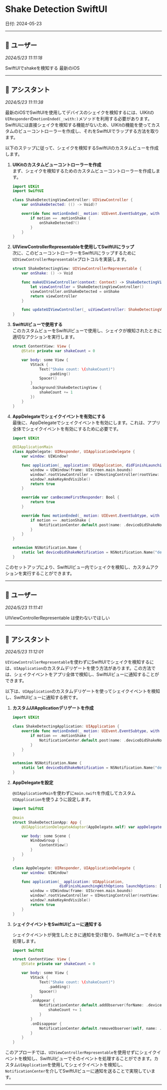 # Shake Detection SwiftUI

日付: 2024-05-23

---

## 👤 ユーザー
*2024/5/23 11:11:18*

SwiftUIでshakeを検知する 最新のiOS

---

## 🤖 アシスタント
*2024/5/23 11:11:38*

最新のiOSでSwiftUIを使用してデバイスのシェイクを検知するには、UIKitの`UIResponder`の`motionEnded(_:with:)`メソッドを利用する必要があります。SwiftUIには直接シェイクを検知する機能がないため、UIKitの機能を使ってカスタムのビューコントローラーを作成し、それをSwiftUIでラップする方法を取ります。

以下のステップに従って、シェイクを検知するSwiftUIのカスタムビューを作成します。

1. **UIKitのカスタムビューコントローラーを作成**  
   まず、シェイクを検知するためのカスタムビューコントローラーを作成します。

   ```swift
   import UIKit
   import SwiftUI

   class ShakeDetectingViewController: UIViewController {
       var onShakeDetected: (() -> Void)?

       override func motionEnded(_ motion: UIEvent.EventSubtype, with event: UIEvent?) {
           if motion == .motionShake {
               onShakeDetected?()
           }
       }
   }
   ```

2. **UIViewControllerRepresentableを使用してSwiftUIにラップ**  
   次に、このビューコントローラーをSwiftUIにラップするために`UIViewControllerRepresentable`プロトコルを実装します。

   ```swift
   struct ShakeDetectingView: UIViewControllerRepresentable {
       var onShake: () -> Void

       func makeUIViewController(context: Context) -> ShakeDetectingViewController {
           let viewController = ShakeDetectingViewController()
           viewController.onShakeDetected = onShake
           return viewController
       }

       func updateUIViewController(_ uiViewController: ShakeDetectingViewController, context: Context) {}
   }
   ```

3. **SwiftUIビューで使用する**  
   このカスタムビューをSwiftUIビューで使用し、シェイクが検知されたときに適切なアクションを実行します。

   ```swift
   struct ContentView: View {
       @State private var shakeCount = 0

       var body: some View {
           VStack {
               Text("Shake count: \(shakeCount)")
                   .padding()
               Spacer()
           }
           .background(ShakeDetectingView {
               shakeCount += 1
           })
       }
   }
   ```

4. **AppDelegateでシェイクイベントを有効にする**  
   最後に、AppDelegateでシェイクイベントを有効にします。これは、アプリ全体でシェイクイベントを有効にするために必要です。

   ```swift
   import UIKit

   @UIApplicationMain
   class AppDelegate: UIResponder, UIApplicationDelegate {
       var window: UIWindow?

       func application(_ application: UIApplication, didFinishLaunchingWithOptions launchOptions: [UIApplication.LaunchOptionsKey: Any]?) -> Bool {
           window = UIWindow(frame: UIScreen.main.bounds)
           window?.rootViewController = UIHostingController(rootView: ContentView())
           window?.makeKeyAndVisible()
           return true
       }

       override var canBecomeFirstResponder: Bool {
           return true
       }

       override func motionEnded(_ motion: UIEvent.EventSubtype, with event: UIEvent?) {
           if motion == .motionShake {
               NotificationCenter.default.post(name: .deviceDidShakeNotification, object: nil)
           }
       }
   }

   extension NSNotification.Name {
       static let deviceDidShakeNotification = NSNotification.Name("deviceDidShakeNotification")
   }
   ```

このセットアップにより、SwiftUIビュー内でシェイクを検知し、カスタムアクションを実行することができます。

---

## 👤 ユーザー
*2024/5/23 11:11:41*

UIViewControllerRepresentable は使わないでほしい

---

## 🤖 アシスタント
*2024/5/23 11:12:01*

`UIViewControllerRepresentable`を使わずにSwiftUIでシェイクを検知するには、`UIApplication`のカスタムデリゲートを使う方法があります。この方法では、シェイクイベントをアプリ全体で検知し、SwiftUIビューに通知することができます。

以下は、`UIApplication`のカスタムデリゲートを使ってシェイクイベントを検知し、SwiftUIビューに通知する例です。

1. **カスタムUIApplicationデリゲートを作成**

   ```swift
   import UIKit

   class ShakeDetectingApplication: UIApplication {
       override func motionEnded(_ motion: UIEvent.EventSubtype, with event: UIEvent?) {
           if motion == .motionShake {
               NotificationCenter.default.post(name: .deviceDidShakeNotification, object: nil)
           }
       }
   }

   extension NSNotification.Name {
       static let deviceDidShakeNotification = NSNotification.Name("deviceDidShakeNotification")
   }
   ```

2. **AppDelegateを設定**

   `@UIApplicationMain`を使わずに`main.swift`を作成してカスタム`UIApplication`を使うように設定します。

   ```swift
   import SwiftUI

   @main
   struct ShakeDetectionApp: App {
       @UIApplicationDelegateAdaptor(AppDelegate.self) var appDelegate

       var body: some Scene {
           WindowGroup {
               ContentView()
           }
       }
   }

   class AppDelegate: UIResponder, UIApplicationDelegate {
       var window: UIWindow?

       func application(_ application: UIApplication,
                        didFinishLaunchingWithOptions launchOptions: [UIApplication.LaunchOptionsKey: Any]?) -> Bool {
           window = UIWindow(frame: UIScreen.main.bounds)
           window?.rootViewController = UIHostingController(rootView: ContentView())
           window?.makeKeyAndVisible()
           return true
       }
   }
   ```

3. **シェイクイベントをSwiftUIビューに通知する**

   シェイクイベントが発生したときに通知を受け取り、SwiftUIビューでそれを処理します。

   ```swift
   import SwiftUI

   struct ContentView: View {
       @State private var shakeCount = 0

       var body: some View {
           VStack {
               Text("Shake count: \(shakeCount)")
                   .padding()
               Spacer()
           }
           .onAppear {
               NotificationCenter.default.addObserver(forName: .deviceDidShakeNotification, object: nil, queue: .main) { _ in
                   shakeCount += 1
               }
           }
           .onDisappear {
               NotificationCenter.default.removeObserver(self, name: .deviceDidShakeNotification, object: nil)
           }
       }
   }
   ```

このアプローチでは、`UIViewControllerRepresentable`を使用せずにシェイクイベントを検知し、SwiftUIビューでそのイベントを処理することができます。カスタム`UIApplication`を使用してシェイクイベントを検知し、`NotificationCenter`を介してSwiftUIビューに通知を送ることで実現しています。

---

